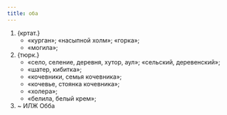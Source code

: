 ```yaml
---
title: оба
---
```


1. {кртат.}
    * «курган»; «насыпной холм»; «горка»;
    * «могила»;
2. {тюрк.}
    * «село, селение, деревня, хутор, аул»; «сельский, деревенский»;
    * «шатер, кибитка»;
    * «кочевники, семья кочевника»;
    * «кочевье, стоянка кочевника»;
    * «холера»;
    * «белила, белый крем»;
3. ~ ИЛЖ Обба
